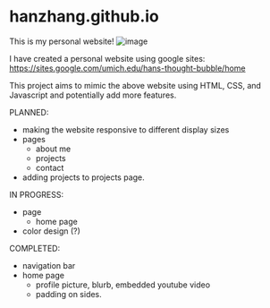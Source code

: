 # hanzhang.github.io
This is my personal website! 
![image](https://github.com/user-attachments/assets/4c1c9229-5f50-4993-bd7b-f6f0ec8de5ce)

I have created a personal website using google sites:
https://sites.google.com/umich.edu/hans-thought-bubble/home

This project aims to mimic the above website using HTML, CSS, and Javascript and potentially add more features.

PLANNED:
- making the website responsive to different display sizes
- pages
    - about me
    - projects
    - contact
- adding projects to projects page.

IN PROGRESS:
- page
    - home page
- color design (?)

COMPLETED:
- navigation bar
- home page
    - profile picture, blurb, embedded youtube video
    - padding on sides.
